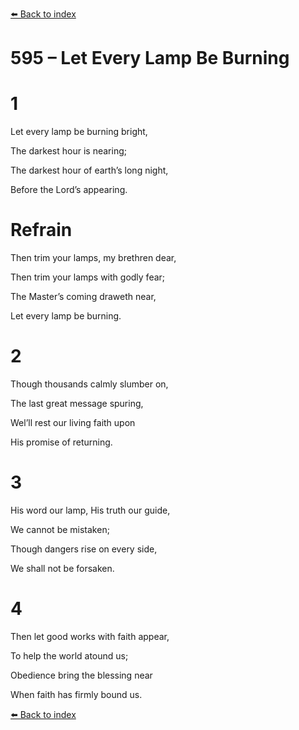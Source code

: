 [⬅️ Back to index](../README.md)

# 595 – Let Every Lamp Be Burning





# 1

Let every lamp be burning bright,

The darkest hour is nearing;

The darkest hour of earth’s long night,

Before the Lord’s appearing.



# Refrain

Then trim your lamps, my brethren dear,

Then trim your lamps with godly fear;

The Master’s coming draweth near,

Let every lamp be burning.



# 2

Though thousands calmly slumber on,

The last great message spuring,

Wel’ll rest our living faith upon

His promise of returning.



# 3

His word our lamp, His truth our guide,

We cannot be mistaken;

Though dangers rise on every side,

We shall not be forsaken.



# 4

Then let good works with faith appear,

To help the world atound us;

Obedience bring the blessing near

When faith has firmly bound us.

[⬅️ Back to index](../README.md)

